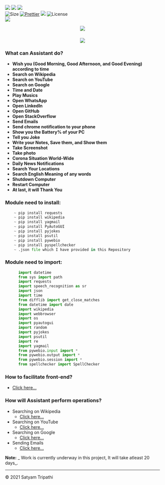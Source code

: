 ![](https://forthebadge.com/images/badges/for-you.svg)
![](http://ForTheBadge.com/images/badges/made-with-python.svg)
![](https://forthebadge.com/images/badges/built-by-developers.svg)</br>
![Size](https://img.shields.io/github/repo-size/Iamtripathisatyam/Mini_Assistant?color=red&label=Repo%20Size%20)
[![Prettier](https://img.shields.io/badge/Code%20Style-Prettier-red.svg)](https://github.com/prettier/prettier)
![](https://img.shields.io/tokei/lines/github/Iamtripathisatyam/Mini_Assistant?color=red&label=Lines%20of%20Code)
![License](https://img.shields.io/badge/License-MIT-red.svg)</br>
![](https://profile-counter.glitch.me/{Mini_Assistant}/count.svg)

<p align="center">
<a href="https://github.com/Iamtripathisatyam/Mini_Assistant/blob/main/Mini%20Assistant/Virtual%20Assistant/Virtual_Assistant.py"><img src="https://icons.iconarchive.com/icons/artua/wall-e/128/eve-icon.png" /></a>
</p>


### <h3 align="center"><a href="https://github.com/Iamtripathisatyam/Mini_Assistant/blob/main/Mini%20Assistant/Virtual%20Assistant/Virtual_Assistant.py"><img src="https://img.shields.io/badge/-VIRTUAL ASSISTANT-black?logo=python&logoColor=yellow&style=flat-square"></a><h3/>
  
### What can Assistant do?
   - **Wish you (Good Morning, Good Afternoon, and Good Evening) according to time**
   - **Search on Wikipedia**
   - **Search on YouTube**
   - **Search on Google**
   - **Time and Date**
   - **Play Musics**
   - **Open WhatsApp**
   - **Open LinkedIn**
   - **Open GitHub**
   - **Open StackOverflow**
   - **Send Emails**
   - **Send chrome notification to your phone**
   - **Show you the Battery% of your PC**
   - **Tell you Joke**
   - **Write your Notes, Save them, and Show them**
   - **Take Screenshot**
   - **Take photo**
   - **Corona Situation World-Wide**
   - **Daily News Notifications**
   - **Search Your Locations**
   - **Search English Meaning of any words**
   - **Shutdown Computer**
   - **Restart Computer**
   - **At last, it will Thank You**

### Module need to install:
```python
    ~ pip install requests
    ~ pip install wikipedia
    ~ pip install yagmail
    ~ pip install PyAutoGUI
    ~ pip install pyjokes
    ~ pip install psutil
    ~ pip install pywebio
    ~ pip install pyspellchecker
    ~ .json file which I have provided in this Repository  
```

### Module need to import:
```python 
      import datetime
      from sys import path
      import requests
      import speech_recognition as sr
      import json
      import time
      from difflib import get_close_matches
      from datetime import date
      import wikipedia
      import webbrowser
      import os
      import pyautogui
      import random
      import pyjokes
      import psutil
      import re
      import yagmail
      from pywebio.input import *
      from pywebio.output import *
      from pywebio.session import *
      from spellchecker import SpellChecker
```
### How to facilitate front-end?
   - [Click here...](https://pywebio.readthedocs.io/en/latest/)

### How will Assistant perform operations?
   - Searching on Wikipedia
       - [Click here...](https://stackabuse.com/getting-started-with-pythons-wikipedia-api/)
   - Searching on YouTube
       - [Click here...](https://www.geeksforgeeks.org/python-launch-a-web-browser-using-webbrowser-module/)
   - Searching on Google
       - [Click here...](https://www.geeksforgeeks.org/python-launch-a-web-browser-using-webbrowser-module/)
   - Sending Emails
       - [Click here...](https://github.com/kootenpv/yagmail)
     
**Note:** _ Work is currently underway in this project, It will take atleast 20 days_.
  
___________________________________

<p>&copy; 2021 Satyam Tripathi</p>
